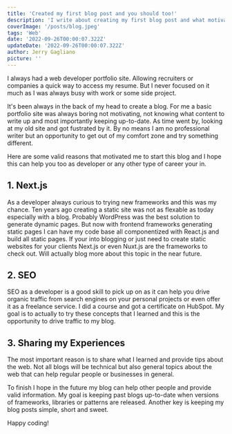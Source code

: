 ```yaml
---
title: 'Created my first blog post and you should too!'
description: 'I write about creating my first blog post and what motivated me to do this.'
coverImage: '/posts/blog.jpeg'
tags: 'Web'
date: '2022-09-26T00:00:07.322Z'
updateDate: '2022-09-26T00:00:07.322Z'
author: Jerry Gagliano
picture: ''
---
```


I always had a web developer portfolio site. Allowing recruiters or companies a quick way to access my resume. But I never focused on it much as I was always busy with work or some side project.

It's been always in the back of my head to create a blog. For me a basic portfolio site was always boring not motivating, not knowing what content to write up and most importantly keeping up-to-date. As time went by, looking at my old site and got fustrated by it. By no means I am no professional writer but an opportunity to get out of my comfort zone and try something different.

Here are some valid reasons that motivated me to start this blog and I hope this can help you too as developer or any other type of career your in.

## 1. Next.js

As a developer always curious to trying new frameworks and this was my chance. Ten years ago creating a static site was not as flexable as today especially with a blog. Probably WordPress was the best solution to generate dynamic pages. But now with frontend frameworks generating static pages I can have my code base all componentized with React.js and build all static pages. If your into blogging or just need to create static websites for your clients Next.js or even Nuxt.js are the frameworks to check out. Will actually blog more about this topic in the near future.

## 2. SEO

SEO as a developer is a good skill to pick up on as it can help you drive organic traffic from search engines on your personal projects or even offer it as a freelance service. I did a course and got a certificate on HubSpot. My goal is to actually to try these concepts that I learned and this is the opportunity to drive traffic to my blog.

## 3. Sharing my Experiences

The most important reason is to share what I learned and provide tips about the web. Not all blogs will be technical but also general topics about the web that can help regular people or businesses in general.

To finish I hope in the future my blog can help other people and provide valid information. My goal is keeping past blogs up-to-date when versions of frameworks, libraries or patterns are released. Another key is keeping my blog posts simple, short and sweet.

Happy coding!

<!-- ```
var add2 = function(number) {
  return number + 2;
}
``` -->
